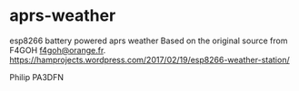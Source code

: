# aprs-weather
esp8266 battery powered aprs weather
Based on the original source from F4GOH f4goh@orange.fr.
https://hamprojects.wordpress.com/2017/02/19/esp8266-weather-station/

Philip PA3DFN
